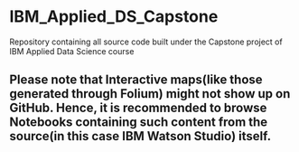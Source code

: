 # IBM_Applied_DS_Capstone
Repository containing all source code built under the Capstone project of IBM Applied Data Science course

## Please note that Interactive maps(like those generated through Folium) might not show up on GitHub. Hence, it is recommended to browse Notebooks containing such content from the source(in this case IBM Watson Studio) itself. ##

